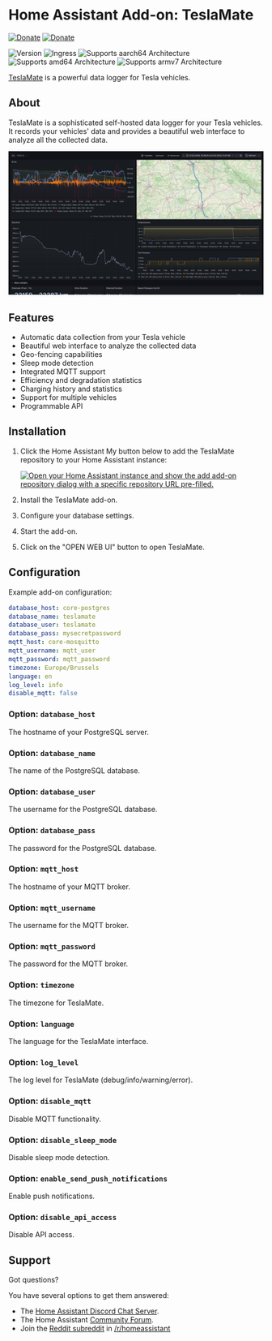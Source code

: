 # Home Assistant Add-on: TeslaMate

[![Donate][donation-badge]](https://www.buymeacoffee.com/alexbelgium)
[![Donate][paypal-badge]](https://www.paypal.com/donate/?hosted_button_id=DZFULJZTP3UQA)

![Version](https://img.shields.io/badge/dynamic/json?label=Version&query=%24.version&url=https%3A%2F%2Fraw.githubusercontent.com%2Falexbelgium%2Fhassio-addons%2Fmaster%2Fteslamate%2Fconfig.json)
![Ingress](https://img.shields.io/badge/-INGRESS-success)
![Supports aarch64 Architecture][aarch64-shield]
![Supports amd64 Architecture][amd64-shield]
![Supports armv7 Architecture][armv7-shield]

[donation-badge]: https://img.shields.io/badge/Buy%20me%20a%20coffee-%23d32f2f?logo=buy-me-a-coffee&style=flat&logoColor=white
[paypal-badge]: https://img.shields.io/badge/Donate-PayPal-blue.svg
[aarch64-shield]: https://img.shields.io/badge/aarch64-yes-green.svg
[amd64-shield]: https://img.shields.io/badge/amd64-yes-green.svg
[armv7-shield]: https://img.shields.io/badge/armv7-yes-green.svg

[TeslaMate](https://github.com/teslamate-org/teslamate) is a powerful data logger for Tesla vehicles.

## About

TeslaMate is a sophisticated self-hosted data logger for your Tesla vehicles. It records your vehicles' data and provides a beautiful web interface to analyze all the collected data.

![TeslaMate screenshot](https://raw.githubusercontent.com/teslamate-org/teslamate/main/website/static/screenshots/drive.png)

## Features

- Automatic data collection from your Tesla vehicle
- Beautiful web interface to analyze the collected data
- Geo-fencing capabilities
- Sleep mode detection
- Integrated MQTT support
- Efficiency and degradation statistics
- Charging history and statistics
- Support for multiple vehicles
- Programmable API

## Installation

1. Click the Home Assistant My button below to add the TeslaMate repository to your Home Assistant instance:

   [![Open your Home Assistant instance and show the add add-on repository dialog with a specific repository URL pre-filled.](https://my.home-assistant.io/badges/supervisor_add_addon_repository.svg)](https://my.home-assistant.io/redirect/supervisor_add_addon_repository/?repository_url=https://github.com/bruvv/hassio-addons)

2. Install the TeslaMate add-on.
3. Configure your database settings.
4. Start the add-on.
5. Click on the "OPEN WEB UI" button to open TeslaMate.

## Configuration

Example add-on configuration:

```yaml
database_host: core-postgres
database_name: teslamate
database_user: teslamate
database_pass: mysecretpassword
mqtt_host: core-mosquitto
mqtt_username: mqtt_user
mqtt_password: mqtt_password
timezone: Europe/Brussels
language: en
log_level: info
disable_mqtt: false
```

### Option: `database_host`

The hostname of your PostgreSQL server.

### Option: `database_name`

The name of the PostgreSQL database.

### Option: `database_user`

The username for the PostgreSQL database.

### Option: `database_pass`

The password for the PostgreSQL database.

### Option: `mqtt_host`

The hostname of your MQTT broker.

### Option: `mqtt_username`

The username for the MQTT broker.

### Option: `mqtt_password`

The password for the MQTT broker.

### Option: `timezone`

The timezone for TeslaMate.

### Option: `language`

The language for the TeslaMate interface.

### Option: `log_level`

The log level for TeslaMate (debug/info/warning/error).

### Option: `disable_mqtt`

Disable MQTT functionality.

### Option: `disable_sleep_mode`

Disable sleep mode detection.

### Option: `enable_send_push_notifications`

Enable push notifications.

### Option: `disable_api_access`

Disable API access.

## Support

Got questions?

You have several options to get them answered:

- The [Home Assistant Discord Chat Server][discord].
- The Home Assistant [Community Forum][forum].
- Join the [Reddit subreddit][reddit] in [/r/homeassistant][reddit]

[discord]: https://discord.gg/c5DvZ4e
[forum]: https://community.home-assistant.io
[reddit]: https://reddit.com/r/homeassistant
[release-shield]: https://img.shields.io/badge/version-1.28.1-blue.svg
[project-stage-shield]: https://img.shields.io/badge/project%20stage-production%20ready-brightgreen.svg
[maintenance-shield]: https://img.shields.io/maintenance/yes/2025.svg
